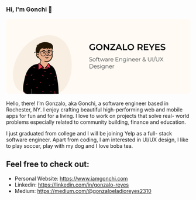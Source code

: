 ### Hi, I'm Gonchi 👋

<!--
**gonzen2310/gonzen2310** is a ✨ _special_ ✨ repository because its `README.md` (this file) appears on your GitHub profile.

Here are some ideas to get you started:

- 🔭 I’m currently working on ...
- 🌱 I’m currently learning ...
- 👯 I’m looking to collaborate on ...
- 🤔 I’m looking for help with ...
- 💬 Ask me about ...
- 📫 How to reach me: ...
- 😄 Pronouns: ...
- ⚡ Fun fact: ...
-->

![alt Banner](https://github.com/gonzen2310/gonzen2310/blob/master/gonchi-github-readme.png)

Hello, there! I’m Gonzalo, aka Gonchi, a software engineer based in Rochester, NY. I enjoy crafting beautiful high-performing web and mobile apps for fun and for a living. I love to work on projects that solve real- world problems especially related to community building, finance and education.

I just graduated from college and I will be joining Yelp as a full- stack software engineer.  Apart from coding, I am interested in UI/UX design, I like to play soccer, play with my dog and I love boba tea.

## Feel free to check out:
- Personal Website: https://www.iamgonchi.com
- Linkedin: https://linkedin.com/in/gonzalo-reyes
- Medium: https://medium.com/@gonzaloeladioreyes2310

